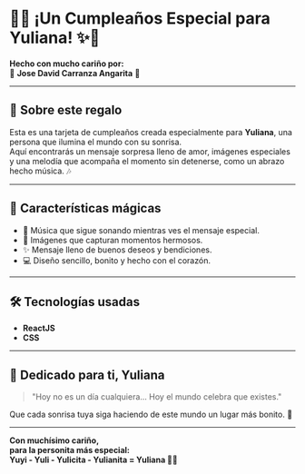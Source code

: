 # 🎉✨ ¡Un Cumpleaños Especial para Yuliana! ✨🎉

**Hecho con mucho cariño por:**  
💛 **Jose David Carranza Angarita** 💛

---

## 🌷 Sobre este regalo

Esta es una tarjeta de cumpleaños creada especialmente para **Yuliana**, una persona que ilumina el mundo con su sonrisa.  
Aquí encontrarás un mensaje sorpresa lleno de amor, imágenes especiales y una melodía que acompaña el momento sin detenerse, como un abrazo hecho música. 🎶

---

## 🌟 Características mágicas

- 🎵 Música que sigue sonando mientras ves el mensaje especial.
- 🎂 Imágenes que capturan momentos hermosos.
- ✨ Mensaje lleno de buenos deseos y bendiciones.
- 💻 Diseño sencillo, bonito y hecho con el corazón.

---

## 🛠️ Tecnologías usadas

- **ReactJS**
- **CSS**

---

## 🎈 Dedicado para ti, Yuliana
>
> "Hoy no es un día cualquiera... Hoy el mundo celebra que existes."

Que cada sonrisa tuya siga haciendo de este mundo un lugar más bonito. 🌸

---

**Con muchísimo cariño,  
para la personita más especial:**  
**Yuyi - Yuli - Yulicita - Yulianita = Yuliana 💖🌟**
